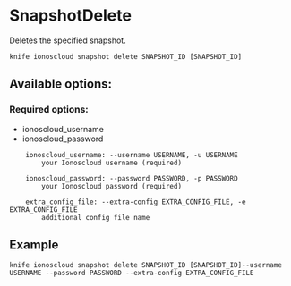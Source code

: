 # SnapshotDelete

Deletes the specified snapshot.

```text
knife ionoscloud snapshot delete SNAPSHOT_ID [SNAPSHOT_ID]
```

## Available options:

### Required options:

* ionoscloud\_username
* ionoscloud\_password

```text
    ionoscloud_username: --username USERNAME, -u USERNAME
        your Ionoscloud username (required)

    ionoscloud_password: --password PASSWORD, -p PASSWORD
        your Ionoscloud password (required)

    extra_config_file: --extra-config EXTRA_CONFIG_FILE, -e EXTRA_CONFIG_FILE
        additional config file name

```
## Example

```text
knife ionoscloud snapshot delete SNAPSHOT_ID [SNAPSHOT_ID]--username USERNAME --password PASSWORD --extra-config EXTRA_CONFIG_FILE
```
